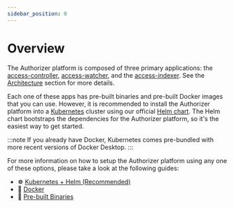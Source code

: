 ```yaml
---
sidebar_position: 0
---
```


# Overview

The Authorizer platform is composed of three primary applications: the [access-controller][1], [access-watcher][2], and the [access-indexer][3]. See the [Architecture](../../overview/architecture) section for more details.

Each one of these apps has pre-built binaries and pre-built Docker images that you can use. However, it is recommended to install the Authorizer platform into a [Kubernetes](https://kubernetes.io/) cluster using our official [Helm chart][4]. The Helm chart bootstraps the dependencies for the Authorizer platform, so it's the easiest way to get started.

:::note
If you already have Docker, Kubernetes comes pre-bundled with more recent versions of Docker Desktop.
:::

For more information on how to setup the Authorizer platform using any one of these options, please take a look at the following guides:

- ☸️ [Kubernetes + Helm (Recommended)](./kubernetes)
- 🐳 [Docker](./docker)
- 🔨 [Pre-built Binaries](./binary)

[1]: https://github.com/authorizer-tech/access-controller
[2]: https://github.com/authorizer-tech/access-watcher
[3]: https://github.com/authorizer-tech/access-indexer
[4]: https://github.com/authorizer-tech/helm-charts/tree/master/charts/authorizer